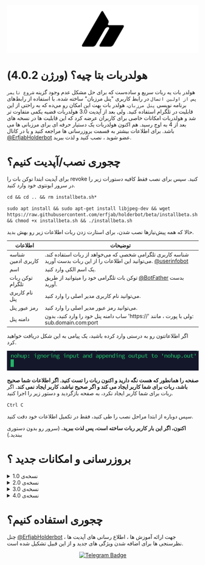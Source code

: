 ![Example Image](holderbotcover.png)


# هولدربات بتا چیه؟ (ورژن 4.0.2)
هولدر بات یه ربات سریع و ساده‌ست که برای حل مشکل عدم وجود گزینه `شروع تایمر پس از اولین اتصال` در رابط کاربری "پنل مرزبان" ساخته شده. با استفاده از رابط‌های برنامه نویسی `پنل مرزبان`، هولدر بات بهت این امکان رو می‌ده که به راحتی از این قابلیت در تلگرام استفاده کنید. ولی بعد از آپدیت 3.0 هولدربات قضیه یکمی متفاوت تر شد و هولدربات امکانات خاصی برای کاربران عرضه کرد که این قابلیت ها در نسخه های بعد از 4 به اوج رسید. هم اکنون هولدربات یک دستیار حرفه ای برای مرزبانی ها می باشد. برای اطلاعات بیشتر به قسمت بروزرسانی ها مراجعه کنید و یا در کانال [@ErfjabHolderbot](https://t.me/ErfjabHolderbot) عضو شوید ، نصب کنید و لذت ببرید.

# چجوری نصب/آپدیت کنیم؟
برای آپدیت ابتدا توکن بات را revoke کنید. سپس برای نصب فقط کافیه دستورات زیر را در سرور ابونتوی خود وارد کنید.
```
cd && cd .. && rm installbeta.sh*
```

```
sudo apt install && sudo apt-get install libjpeg-dev && wget https://raw.githubusercontent.com/erfjab/holderbot/beta/installbeta.sh && chmod +x installbeta.sh && ./installbeta.sh
```
حالا که همه پیش‌نیازها نصب شدن، برای استارت زدن ربات اطلاعات زیر رو بهش بدید.



| اطلاعات | توضیحات |
| --- | --- |
| شناسه کاربری ادمین | شناسه کاربری تلگرامی شخصی که می‌خواهد از ربات استفاده کند. می‌توانید این اطلاعات را از این ربات بدست آورید. [@userinfobot](https://t.me/userinfobot) |
| اسم | یک اسم الکی وارد کنید. |
| توکن ربات تلگرام | توکن بات تلگرامی خود را میتوانید از طریق [@BotFather](https://t.me/botfather) بدست آورید. |
| نام کاربری پنل | می‌توانید نام کاربری مدیر اصلی را وارد کنید. |
| رمز عبور پنل | می‌توانید رمز عبور مدیر اصلی را وارد کنید. |
| دامنه پنل | ساب دامنه پنل خود را وارد کنید، بدون 'https://' ولی با پورت ، مانند: sub.domain.com:port |

اگر اطلاعاتتون رو به درستی وارد کرده باشید، یک پیامی به این شکل دریافت خواهید کرد.

![Example Image](nohupshot.png)

**صفحه را همانطور که هست نگه دارید و اکنون ربات را تست کنید. اگر اطلاعات شما صحیح باشد، ربات برای شما کاربر ایجاد می کند و اگر صحیح نباشد، کاربر ایجاد نمی کند.**
اگر ربات برای شما کاربر ایجاد نکرد، به صفحه بازگردید و دستور زیر را اجرا کنید.
```
Ctrl C
```
سپس دوباره از ابتدا مراحل نصب را طی کنید، فقط در تکمیل اطلاعات خود دقت کنید.

**اکنون، اگر این بار کاربر ربات ساخته است، پس لذت ببرید.** (سرور رو بدون دستوری ببندید.)

# بروزرسانی و امکانات جدید ؟

<details  markdown="1"> <summary>نسخه‌ی 1.0</summary>

  - تولد هولدربات و امکان دریافت ساخت یوزر با قابلیت شروع تایم بعد اولین اتصال. 

</details>

<details  markdown="1"> <summary>نسخه‌ی 2.0</summary>

  - امکان ساخت دسته جمعی یوزر. 

</details>

<details  markdown="1"> <summary>نسخه‌ی 3.0</summary>

  - امکان مانیتورینگ لحظه ای نود ها
  - ارسال نوتیف هنگام قطع شدن نودها
  - امکان انتخاب اینباند‌ هنگام ساخت یوزر
  - امکان دریافت آمار کلی کاربران پنل تعداد و لیست‌شون 
  - (مخصوصا کاربران آنلاین و آفلاین در 24 ساعت اخیر)
  - امکان دریافت آمار تکی کاربر با اسم یا لینک ساب 
  - (مخصوصا آخرین تایم آپدیت ساب و آنلاینی)
  - امکان دریافت آمار با لینک ساب توسط کاربر از بات
  - رفع باگ اذیت کننده‌ی credentials
</details>

<details  markdown="1"> <summary>نسخه‌ی 4.0</summary>
    
- امکان مدیریت ادمین‌های پنل (تغییر رمز و یا sudo)
- امکان حذف و اضافه ادمین برای پنل
- امکان تعیین ضریب مصرف نود
- امکان مدیریت‌ نودها (غیرفعال‌سازی/فعال‌سازی/ری‌کانکت)
- امکان مانیتورینگ و اطلاع‌رسانی قطعی نودها
- امکان غیرفعالسازی/فعالسازی مانیتورینگ
- امکان تغییر تایمر مانیتورینگ نودها
- امکان ساخت کاربر به صورت گروهی/تکی (on_hold)
- امکان ساخت کاربر از طریق تمپلیت‌ها
- امکان ساخت تمپلیت‌ها (حجم، زمان، اینباندها)
- امکان دریافت لیست کاربران آنلاین/آفلاین (از 1 دقیقه تا 60 روز اخیر به صورت جدول و PDF)
- امکان دریافت لیست کاربران آپدیت‌شده/نشده ساب (از 1 دقیقه تا 60 روز اخیر به صورت جدول و PDF)
- امکان دریافت آخرین‌تایم آنلاینی، آپدیت‌ساب کاربر (تکی)
- امکان دریافت مستقیم بارکد و متن لینک‌ساب یا حذف کاربر
- امکان دریافت نرم‌افزار مورد استفاده‌ی کاربر
- امکان دریافت بارکد لینک ارسالی دلخواه
- امکان سرچ و دریافت کاربرهای مشابه (مثل Did you Mean گوگل)
- رابط کاربری ساده و شیک جدید

</details>


# چجوری استفاده کنیم؟ 

چنل [@ErfjabHolderbot](https://t.me/ErfjabHolderbot) جهت ارائه آموزش ها ، اطلاع رسانی های آپدیت ها ، نظرسنجی ها برای اضافه شدن ویژگی های جدید و از این قبیل تشکیل شده است.

<p align="center">
  <a target="_blank" href="https://t.me/ErfjabHolderbot">
    <img alt="Telegram Badge" src="https://img.shields.io/badge/holderbotchanel-Telegramlink?style=for-the-badge&logo=telegram&logoColor=white&color=blue&link=https%3A%2F%2Ft.me%2FErfjabHolderbot&link=https%3A%2F%2Ft.me%2FErfjabHolderbot">
  </a>
</p>

